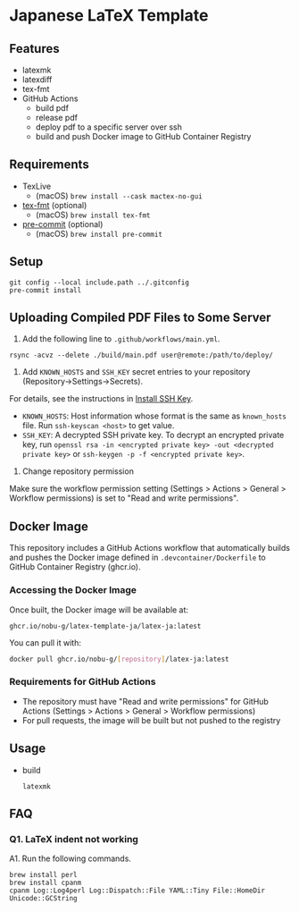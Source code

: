 # Japanese LaTeX Template

## Features

- latexmk
- latexdiff
- tex-fmt
- GitHub Actions
  - build pdf
  - release pdf
  - deploy pdf to a specific server over ssh
  - build and push Docker image to GitHub Container Registry

## Requirements

- TexLive
  - (macOS) `brew install --cask mactex-no-gui`
- [tex-fmt](https://github.com/WGUNDERWOOD/tex-fmt) (optional)
  - (macOS) `brew install tex-fmt`
- [pre-commit](https://github.com/pre-commit/pre-commit) (optional)
  - (macOS) `brew install pre-commit`

## Setup

```shell
git config --local include.path ../.gitconfig
pre-commit install
```

## Uploading Compiled PDF Files to Some Server

1. Add the following line to `.github/workflows/main.yml`.

```shell
rsync -acvz --delete ./build/main.pdf user@remote:/path/to/deploy/
```

1. Add `KNOWN_HOSTS` and `SSH_KEY` secret entries to your repository (Repository->Settings->Secrets).

For details, see the instructions in [Install SSH Key](https://github.com/marketplace/actions/install-ssh-key).

- `KNOWN_HOSTS`: Host information whose format is the same as `known_hosts` file. Run `ssh-keyscan <host>` to get value.
- `SSH_KEY`: A decrypted SSH private key. To decrypt an encrypted private key, run `openssl rsa -in <encrypted private key> -out <decrypted private key>` or `ssh-keygen -p -f <encrypted private key>`.

1. Change repository permission

Make sure the workflow permission setting (Settings > Actions > General > Workflow permissions) is set to "Read and write permissions".

## Docker Image

This repository includes a GitHub Actions workflow that automatically builds and pushes the Docker image defined in `.devcontainer/Dockerfile` to GitHub Container Registry (ghcr.io).

### Accessing the Docker Image

Once built, the Docker image will be available at:

```text
ghcr.io/nobu-g/latex-template-ja/latex-ja:latest
```

You can pull it with:

```bash
docker pull ghcr.io/nobu-g/[repository]/latex-ja:latest
```

### Requirements for GitHub Actions

- The repository must have "Read and write permissions" for GitHub Actions (Settings > Actions > General > Workflow permissions)
- For pull requests, the image will be built but not pushed to the registry

## Usage

- build

    ```shell
    latexmk
    ```

## FAQ

### Q1. LaTeX indent not working

A1. Run the following commands.

```shell
brew install perl
brew install cpanm
cpanm Log::Log4perl Log::Dispatch::File YAML::Tiny File::HomeDir Unicode::GCString
```
